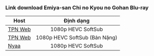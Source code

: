 ### **Link download Emiya-san Chi no Kyou no Gohan Blu-ray**

| Host          | Định dạng          |
| ------------- |:------------------:|
| [TPN Web](https://ddl.tpnteam.workers.dev/0:/Emiya-san%20Chi%20no%20Kyou%20no%20Gohan/)  | 1080p HEVC SoftSub |
| [TPN Web](https://ddl.tpnteam.workers.dev/0:/Emiya-san%20Chi%20no%20Kyou%20no%20Gohan%20[N%E1%BA%B7ng]/)  | 1080p HEVC SoftSub (Bản Nặng)|
| [Nyaa](https://nyaa.si/view/1955562)  | 1080p HEVC SoftSub |



